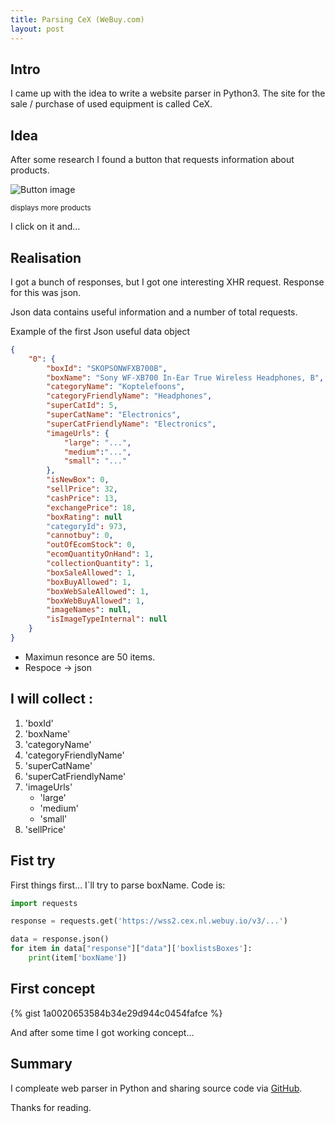 ```yaml
---
title: Parsing CeX (WeBuy.com)
layout: post
---
```


## Intro
I came up with the idea to write a website parser in Python3. The site for the sale / purchase of used equipment is called CeX.

## Idea
After some research I found a button that requests information about products.

![Button image](https://i.imgur.com/7mgifnr.png)

<sub>displays more products</sub>

I click on it and…

## Realisation

I got a bunch of responses, but I got one interesting XHR request. Response for this was json.

Json data contains useful information and a number of total requests.

Example of the first Json useful data object

```json
{
    "0": {
        "boxId": "SKOPSONWFXB700B",
        "boxName": "Sony WF-XB700 In-Ear True Wireless Headphones, B",
        "categoryName": "Koptelefoons",
        "categoryFriendlyName": "Headphones",
        "superCatId": 5,
        "superCatName": "Electronics",
        "superCatFriendlyName": "Electronics",
        "imageUrls": {
            "large": "...",
            "medium":"...",
            "small": "..."
        },
        "isNewBox": 0,
        "sellPrice": 32,
        "cashPrice": 13,
        "exchangePrice": 18,
        "boxRating": null
        "categoryId": 973,
        "cannotbuy": 0,
        "outOfEcomStock": 0,
        "ecomQuantityOnHand": 1,
        "collectionQuantity": 1,
        "boxSaleAllowed": 1,
        "boxBuyAllowed": 1,
        "boxWebSaleAllowed": 1,
        "boxWebBuyAllowed": 1,
        "imageNames": null,
        "isImageTypeInternal": null
    }
}
```

* Maximun resonce are 50 items.
* Respoce -> json

## I will collect :

1. 'boxId'
2. 'boxName'
3. 'categoryName'
4. 'categoryFriendlyName'
5. 'superCatName'
6. 'superCatFriendlyName'
7. 'imageUrls'
    - 'large'
    - 'medium'
    - 'small'
8. 'sellPrice'

## Fist try

First things first... I`ll try to parse boxName. Code is:

```py
import requests

response = requests.get('https://wss2.cex.nl.webuy.io/v3/...')

data = response.json()
for item in data["response"]["data"]['boxlistsBoxes']:
    print(item['boxName'])
```

## First concept

{% gist 1a0020653584b34e29d944c0454fafce %}

And after some time I got working concept...

## Summary

I compleate web parser in Python and sharing source code via [GitHub](https://github.com/nekotov/Cex-Parser).

Thanks for reading.

